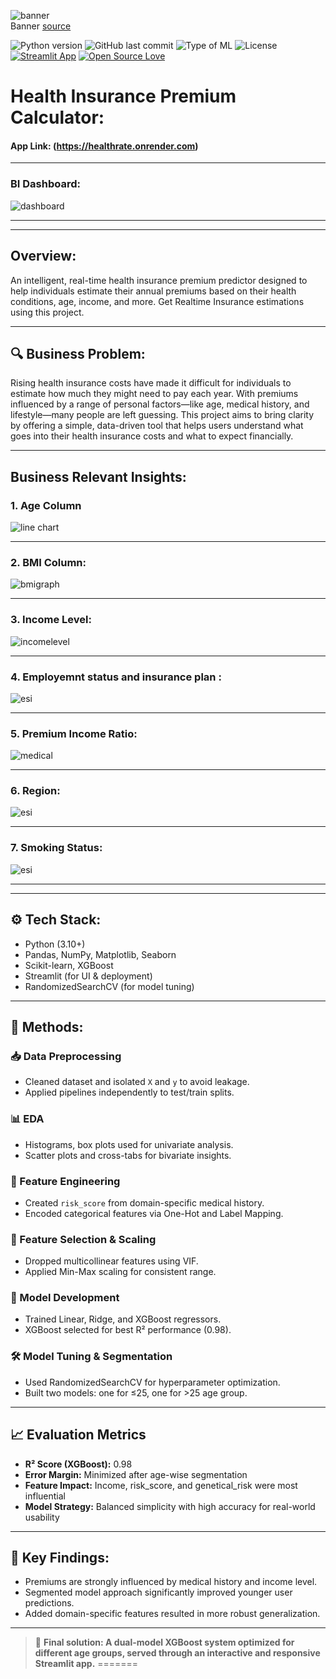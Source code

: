 ![banner](assets/banner.png)  
Banner [source](https://banner.godori.dev/)

![Python version](https://img.shields.io/badge/Python%20version-3.10%2B-lightgrey)
![GitHub last commit](https://img.shields.io/github/last-commit/adin11/ml-project-health-premium-prediction)
![Type of ML](https://img.shields.io/badge/Type%20of%20ML-Regression-blue)
![License](https://img.shields.io/badge/License-MIT-green)
[![Streamlit App](https://img.shields.io/badge/Deployed%20with-render-purple)]()
[![Open Source Love](https://badges.frapsoft.com/os/v1/open-source.svg?v=103)](https://github.com/ellerbrock/open-source-badges/)

# Health Insurance Premium Calculator:

#### App Link: (https://healthrate.onrender.com)

--- 

### BI Dashboard:
![dashboard](assets/dashboard.png)
** **

---

## Overview:
An intelligent, real-time health insurance premium predictor designed to help individuals estimate their annual premiums based on their health conditions, age, income, and more. Get Realtime Insurance estimations using this project.

---

## 🔍 Business Problem:
Rising health insurance costs have made it difficult for individuals to estimate how much they might need to pay each year. With premiums influenced by a range of personal factors—like age, medical history, and lifestyle—many people are left guessing. This project aims to bring clarity by offering a simple, data-driven tool that helps users understand what goes into their health insurance costs and what to expect financially.

---

## Business Relevant Insights:

### 1. Age Column
![line chart](assets/age.png)

** **

### 2. BMI Column:
![bmigraph](assets/bmi.png)

** **

### 3. Income Level:
![incomelevel](assets/income.png)
** **

### 4. Employemnt status and insurance plan :
![esi](assets/insure.png)
** **

### 5. Premium Income Ratio:
![medical](assets/pri.png)
** **

### 6. Region:
![esi](assets/region.png)
** **

### 7. Smoking Status:
![esi](assets/smoke.png)
** **

--- 

## ⚙️ Tech Stack:
- Python (3.10+)
- Pandas, NumPy, Matplotlib, Seaborn
- Scikit-learn, XGBoost
- Streamlit (for UI & deployment)
- RandomizedSearchCV (for model tuning)

---

## 🧪 Methods:

### 📥 Data Preprocessing
- Cleaned dataset and isolated `X` and `y` to avoid leakage.
- Applied pipelines independently to test/train splits.

### 📊 EDA
- Histograms, box plots used for univariate analysis.
- Scatter plots and cross-tabs for bivariate insights.

### 🧠 Feature Engineering
- Created `risk_score` from domain-specific medical history.
- Encoded categorical features via One-Hot and Label Mapping.

### 🧮 Feature Selection & Scaling
- Dropped multicollinear features using VIF.
- Applied Min-Max scaling for consistent range.

### 🤖 Model Development
- Trained Linear, Ridge, and XGBoost regressors.
- XGBoost selected for best R² performance (0.98).

### 🛠️ Model Tuning & Segmentation
- Used RandomizedSearchCV for hyperparameter optimization.
- Built two models: one for ≤25, one for >25 age group.

---

## 📈 Evaluation Metrics
- **R² Score (XGBoost):** 0.98  
- **Error Margin:** Minimized after age-wise segmentation  
- **Feature Impact:** Income, risk_score, and genetical_risk were most influential  
- **Model Strategy:** Balanced simplicity with high accuracy for real-world usability

---

## 📌 Key Findings:
- Premiums are strongly influenced by medical history and income level.
- Segmented model approach significantly improved younger user predictions.
- Added domain-specific features resulted in more robust generalization.

---
> 🚀 **Final solution: A dual-model XGBoost system optimized for different age groups, served through an interactive and responsive Streamlit app.**
=======

